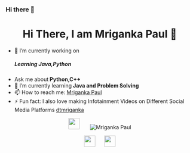 ### Hi there 👋

<!--
**mriganka56/mriganka56** is a ✨ _special_ ✨ repository because its `README.md` (this file) appears on your GitHub profile.

Here are some ideas to get you started:

- 🔭 I’m currently working on ...
- 🌱 I’m currently learning ...
- 👯 I’m looking to collaborate on ...
- 🤔 I’m looking for help with ...
- 💬 Ask me about ...
- 📫 How to reach me: ...
- 😄 Pronouns: ...
- ⚡ Fun fact: ...
-->
<h1 align="center">Hi There, I am Mriganka Paul 👋</h1>

- 🔭 I’m currently working on <h5>Learning Java,Python</h5>
- Ask me about<strong> Python,C++ </strong>
- 🌱 I’m currently learning<strong> Java and Problem Solving </strong>
- 📫 How to reach me: <a href="https://www.linkedin.com/in/mriganka-paul-240683224/" target="_blank">Mriganka Paul</a>
- ⚡ Fun fact: I also love making Infotainment Videos on Different Social Media Platforms <a href="https://www.instagram.com/dtmriganka/" target="_blank"> dtmriganka</a>

<p align="center">
  <a href="https://www.instagram.com/dtmriganka/" target="_blank"><img src="" height="30" width="30"></a>&nbsp;&nbsp;&nbsp;&nbsp;&nbsp;&nbsp;
  <img src="https://github-readme-stats.vercel.app/api?username=mriganka56&show_icons=true" alt="Mriganka Paul">
 </p>
 
 <p align="center">
  <a href="https://www.linkedin.com/in/mriganka-paul-240683224/" target="_blank"><img src="https://cdn.jsdeliver.net/npm/simple-icons@3.0.1/icons/linkedin.svg" height="30" width="30"></a>
  &nbsp;&nbsp;&nbsp;&nbsp;
  <a href="https://www.instagram.com/dtmriganka/" target="_blank"><img src="https://cdn.jsdeliver.net/npm/simple-icons@3.0.1/icons/instagram.svg" height="30" width="30"></a>
 </p>
